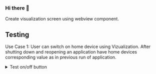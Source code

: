 ### Hi there 👋

<!--
**vagundav/vagundav** is a ✨ _special_ ✨ repository because its `README.md` (this file) appears on your GitHub profile.

Here are some ideas to get you started:

- 🔭 I’m currently working on ...
- 🌱 I’m currently learning ...
- 👯 I’m looking to collaborate on ...
- 🤔 I’m looking for help with ...
- 💬 Ask me about ...
- 📫 How to reach me: ...
- 😄 Pronouns: ...
- ⚡ Fun fact: ...
-->


Create visualization screen using webview component.

## Testing
Use Case 1: User can switch on home device using Vizualization. After shutting down and reopening an application have home devices corresponding value as in previous run of application.

<details>
<summary>Test on/off button</summary>
  
1. Open visualization-screen
2. Click on Floor 2/ Rooms
3. Switch on Kitchen123
4. Check in http://192.168.8.207/scada-main the state of object "asd" has current value "on"
5. There is in android device click on home button
6. There is in android device go to list of opened apps, and close the app "touchpanel"
7. There is in android device open app "touchpanel" oncemore.
8. Kitchen123
</details>

